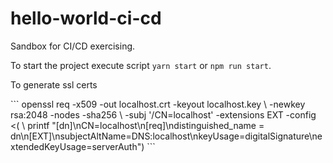 # hello-world-ci-cd

Sandbox for CI/CD exercising.

<p>To start the project execute script <code>yarn start</code> or <code>npm run start</code>.</p>

<p>To generate ssl certs</p>
```
openssl req -x509 -out localhost.crt -keyout localhost.key \
-newkey rsa:2048 -nodes -sha256 \
-subj '/CN=localhost' -extensions EXT -config <( \
printf "[dn]\nCN=localhost\n[req]\ndistinguished_name = dn\n[EXT]\nsubjectAltName=DNS:localhost\nkeyUsage=digitalSignature\nextendedKeyUsage=serverAuth")
```
